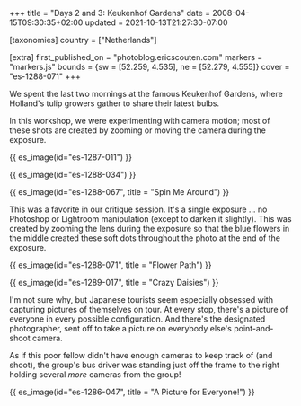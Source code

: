 +++
title = "Days 2 and 3: Keukenhof Gardens"
date = 2008-04-15T09:30:35+02:00
updated = 2021-10-13T21:27:30-07:00

[taxonomies]
country = ["Netherlands"]

[extra]
first_published_on = "photoblog.ericscouten.com"
markers = "markers.js"
bounds = {sw = [52.259, 4.535], ne = [52.279, 4.555]}
cover = "es-1288-071"
+++

We spent the last two mornings at the famous Keukenhof Gardens, where Holland's tulip growers gather to share their latest bulbs.

<!-- more -->

In this workshop, we were experimenting with camera motion; most of these shots are created by zooming or moving the camera during the exposure.

{{ es_image(id="es-1287-011") }}

{{ es_image(id="es-1288-034") }}

{{ es_image(id="es-1288-067", title = "Spin Me Around") }}

This was a favorite in our critique session. It's a single exposure ... no Photoshop or Lightroom manipulation (except to darken it slightly). This was created by zooming the lens during the exposure so that the blue flowers in the middle created these soft dots throughout the photo at the end of the exposure.

{{ es_image(id="es-1288-071", title = "Flower Path") }}

{{ es_image(id="es-1289-017", title = "Crazy Daisies") }}

I'm not sure why, but Japanese tourists seem especially obsessed with capturing pictures of themselves on tour. At every stop, there's a picture of everyone in every possible configuration. And there's the designated photographer, sent off to take a picture on everybody else's point-and-shoot camera.

As if this poor fellow didn't have enough cameras to keep track of (and shoot), the group's bus driver was standing just off the frame to the right holding several _more_ cameras from the group!

{{ es_image(id="es-1286-047", title = "A Picture for Everyone!") }}
